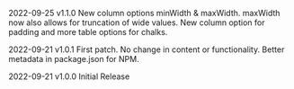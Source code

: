 2022-09-25  v1.1.0  New column options minWidth & maxWidth. maxWidth now also allows for truncation of wide values.
                    New column option for padding and more table options for chalks.

2022-09-21  v1.0.1  First patch. No change in content or functionality. Better metadata in package.json for NPM. 

2022-09-21  v1.0.0  Initial Release